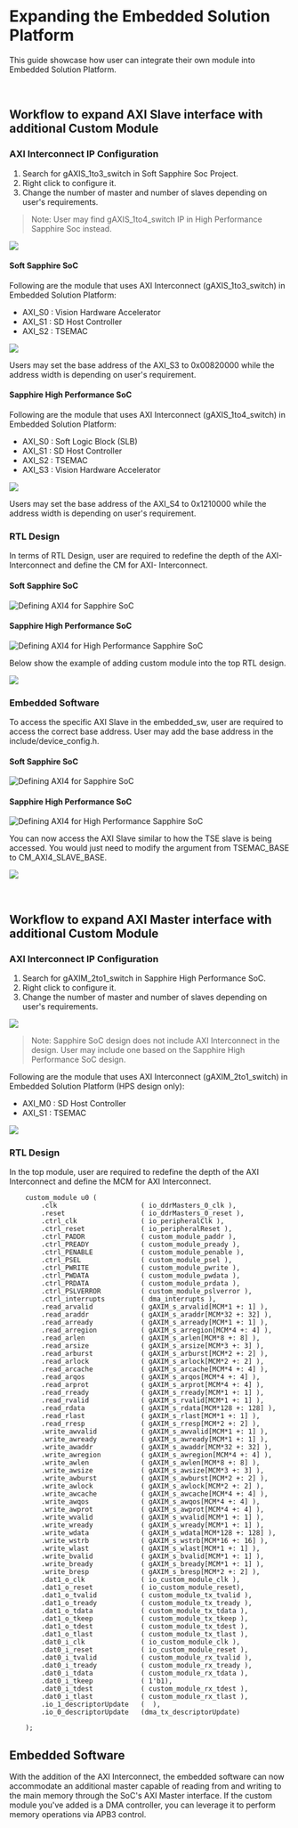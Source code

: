# Expanding the Embedded Solution Platform 

This guide showcase how user can integrate their own module into Embedded Solution Platform. 

<br>

## Workflow to expand AXI Slave interface with additional Custom Module 

### AXI Interconnect IP Configuration
1. Search for gAXIS_1to3_switch in Soft Sapphire Soc Project.
2. Right click to configure it.
3. Change the number of master and number of slaves depending on user's requirements.

> Note: User may find gAXIS_1to4_switch IP in High Performance Sapphire Soc instead. 

![](../images/custom_module_axi4_1.png)


#### Soft Sapphire SoC
Following are the module that uses AXI Interconnect (gAXIS_1to3_switch) in Embedded Solution Platform:
* AXI_S0 : Vision Hardware Accelerator
* AXI_S1 : SD Host Controller
* AXI_S2 : TSEMAC

![](../images/custom_module_axi4_2.png)

Users may set the base address of the AXI_S3 to 0x00820000 while the address width is depending on user's requirement.  

#### Sapphire High Performance SoC
Following are the module that uses AXI Interconnect (gAXIS_1to4_switch) in Embedded Solution Platform:
* AXI_S0 : Soft Logic Block (SLB)
* AXI_S1 : SD Host Controller
* AXI_S2 : TSEMAC
* AXI_S3 : Vision Hardware Accelerator

![](../images/custom_module_axi4_hardsoc_1.png)


Users may set the base address of the AXI_S4 to 0x1210000 while the address width is depending on user's requirement.  

### RTL Design

In terms of RTL Design, user are required to redefine the depth of the AXI- Interconnect and define the CM for AXI- Interconnect. 

#### Soft Sapphire SoC
 
![Defining AXI4 for Sapphire SoC](../images/custom_module_axi4_3.png)

#### Sapphire High Performance SoC

![Defining AXI4 for High Performance Sapphire SoC](../images/hps_custom_module_axi4_4.png)


Below show the example of adding custom module into the top RTL design. 

![](../images/custom_module_axi4_4.png)


### Embedded Software

To access the specific AXI Slave in the embedded_sw, user are required to access the correct base address. User may add the base address in the include/device_config.h.

#### Soft Sapphire SoC
 
![Defining AXI4 for Sapphire SoC](../images/custom_module_embedded_sw.png)

#### Sapphire High Performance SoC

![Defining AXI4 for High Performance Sapphire SoC](../images/hps_custom_module_embedded_sw.png)

You can now access the AXI Slave similar to how the TSE slave is being accessed. You would just need to modify the argument from TSEMAC_BASE to CM_AXI4_SLAVE_BASE. 

![](../images/custom_module_embedded_sw_example.png)


<br>

## Workflow to expand AXI Master interface with additional Custom Module 

### AXI Interconnect IP Configuration
1. Search for gAXIM_2to1_switch in Sapphire High Performance SoC.
2. Right click to configure it.
3. Change the number of master and number of slaves depending on user's requirements.

![](../images/hps_axim_custom_module_axi4_ip.png)

> Note: Sapphire SoC design does not include AXI Interconnect in the design. User may include one based on the Sapphire High Performance SoC design. 


Following are the module that uses AXI Interconnect (gAXIM_2to1_switch) in Embedded Solution Platform (HPS design only):
* AXI_M0 : SD Host Controller
* AXI_S1 : TSEMAC

![](../images/hps_custom_module_axi4_master.png)


### RTL Design

In the top module, user are required to redefine the depth of the AXI Interconnect and define the MCM for AXI Interconnect.

``` 
    custom_module u0 (
        .clk                     ( io_ddrMasters_0_clk ),
        .reset                   ( io_ddrMasters_0_reset ),
        .ctrl_clk                ( io_peripheralClk ),
        .ctrl_reset              ( io_peripheralReset ),
        .ctrl_PADDR              ( custom_module_paddr ),
        .ctrl_PREADY             ( custom_module_pready ),
        .ctrl_PENABLE            ( custom_module_penable ),
        .ctrl_PSEL               ( custom_module_psel ),
        .ctrl_PWRITE             ( custom_module_pwrite ),
        .ctrl_PWDATA             ( custom_module_pwdata ),
        .ctrl_PRDATA             ( custom_module_prdata ),
        .ctrl_PSLVERROR          ( custom_module_pslverror ),
        .ctrl_interrupts         ( dma_interrupts ),
        .read_arvalid            ( gAXIM_s_arvalid[MCM*1 +: 1] ),
        .read_araddr             ( gAXIM_s_araddr[MCM*32 +: 32] ),
        .read_arready            ( gAXIM_s_arready[MCM*1 +: 1] ),
        .read_arregion           ( gAXIM_s_arregion[MCM*4 +: 4] ),
        .read_arlen              ( gAXIM_s_arlen[MCM*8 +: 8] ),
        .read_arsize             ( gAXIM_s_arsize[MCM*3 +: 3] ),
        .read_arburst            ( gAXIM_s_arburst[MCM*2 +: 2] ),
        .read_arlock             ( gAXIM_s_arlock[MCM*2 +: 2] ),
        .read_arcache            ( gAXIM_s_arcache[MCM*4 +: 4] ),
        .read_arqos              ( gAXIM_s_arqos[MCM*4 +: 4] ),
        .read_arprot             ( gAXIM_s_arprot[MCM*4 +: 4] ),
        .read_rready             ( gAXIM_s_rready[MCM*1 +: 1] ),
        .read_rvalid             ( gAXIM_s_rvalid[MCM*1 +: 1] ),
        .read_rdata              ( gAXIM_s_rdata[MCM*128 +: 128] ),
        .read_rlast              ( gAXIM_s_rlast[MCM*1 +: 1] ),
        .read_rresp              ( gAXIM_s_rresp[MCM*2 +: 2] ),
        .write_awvalid           ( gAXIM_s_awvalid[MCM*1 +: 1] ),
        .write_awready           ( gAXIM_s_awready[MCM*1 +: 1] ),
        .write_awaddr            ( gAXIM_s_awaddr[MCM*32 +: 32] ),
        .write_awregion          ( gAXIM_s_awregion[MCM*4 +: 4] ),
        .write_awlen             ( gAXIM_s_awlen[MCM*8 +: 8] ),
        .write_awsize            ( gAXIM_s_awsize[MCM*3 +: 3] ),
        .write_awburst           ( gAXIM_s_awburst[MCM*2 +: 2] ),
        .write_awlock            ( gAXIM_s_awlock[MCM*2 +: 2] ),
        .write_awcache           ( gAXIM_s_awcache[MCM*4 +: 4] ),
        .write_awqos             ( gAXIM_s_awqos[MCM*4 +: 4] ),
        .write_awprot            ( gAXIM_s_awprot[MCM*4 +: 4] ),
        .write_wvalid            ( gAXIM_s_wvalid[MCM*1 +: 1] ),
        .write_wready            ( gAXIM_s_wready[MCM*1 +: 1] ),
        .write_wdata             ( gAXIM_s_wdata[MCM*128 +: 128] ),
        .write_wstrb             ( gAXIM_s_wstrb[MCM*16 +: 16] ),
        .write_wlast             ( gAXIM_s_wlast[MCM*1 +: 1] ),
        .write_bvalid            ( gAXIM_s_bvalid[MCM*1 +: 1] ),
        .write_bready            ( gAXIM_s_bready[MCM*1 +: 1] ),
        .write_bresp             ( gAXIM_s_bresp[MCM*2 +: 2] ),
        .dat1_o_clk              ( io_custom_module_clk ),
        .dat1_o_reset            ( io_custom_module_reset),
        .dat1_o_tvalid           ( custom_module_tx_tvalid ),
        .dat1_o_tready           ( custom_module_tx_tready ),
        .dat1_o_tdata            ( custom_module_tx_tdata ),
        .dat1_o_tkeep            ( custom_module_tx_tkeep ),
        .dat1_o_tdest            ( custom_module_tx_tdest ),
        .dat1_o_tlast            ( custom_module_tx_tlast ),
        .dat0_i_clk              ( io_custom_module_clk ),
        .dat0_i_reset            ( io_custom_module_reset ),
        .dat0_i_tvalid           ( custom_module_rx_tvalid ),
        .dat0_i_tready           ( custom_module_rx_tready ),
        .dat0_i_tdata            ( custom_module_rx_tdata ),
        .dat0_i_tkeep            ( 1'b1),
        .dat0_i_tdest            ( custom_module_rx_tdest ),
        .dat0_i_tlast            ( custom_module_rx_tlast ),
        .io_1_descriptorUpdate   (  ),
        .io_0_descriptorUpdate   (dma_tx_descriptorUpdate)
    
    );   
```


## Embedded Software

With the addition of the AXI Interconnect, the embedded software can now accommodate an additional master capable of reading from and writing to the main memory through the SoC's AXI Master interface. If the custom module you've added is a DMA controller, you can leverage it to perform memory operations via APB3 control.